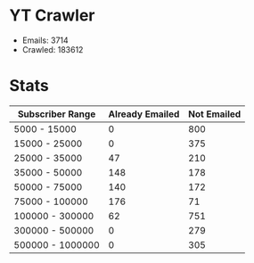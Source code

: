 # YT Crawler
- Emails: 3714
- Crawled: 183612

# Stats
| Subscriber Range  | Already Emailed | Not Emailed |
|-------|-------|-------|
| 5000 - 15000 | 0 | 800 |
| 15000 - 25000 | 0 | 375 |
| 25000 - 35000 | 47 | 210 |
| 35000 - 50000 | 148 | 178 |
| 50000 - 75000 | 140 | 172 |
| 75000 - 100000 | 176 | 71 |
| 100000 - 300000 | 62 | 751 |
| 300000 - 500000 | 0 | 279 |
| 500000 - 1000000 | 0 | 305 |

